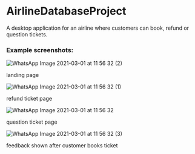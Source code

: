# AirlineDatabaseProject
A desktop application for an airline where customers can book, refund or question tickets.

### Example screenshots:
![WhatsApp Image 2021-03-01 at 11 56 32 (2)](https://user-images.githubusercontent.com/47794149/125211919-98c47500-e2b2-11eb-8f1b-503705d7a439.jpeg)

landing page

![WhatsApp Image 2021-03-01 at 11 56 32 (1)](https://user-images.githubusercontent.com/47794149/125211946-bc87bb00-e2b2-11eb-81ba-8afc62b9071c.jpeg)

refund ticket page

![WhatsApp Image 2021-03-01 at 11 56 32](https://user-images.githubusercontent.com/47794149/125211965-cdd0c780-e2b2-11eb-8d89-d69bbfce3b8b.jpeg)

question ticket page

![WhatsApp Image 2021-03-01 at 11 56 32 (3)](https://user-images.githubusercontent.com/47794149/125211972-d7f2c600-e2b2-11eb-975c-2e562bb38352.jpeg)

feedback shown after customer books ticket
